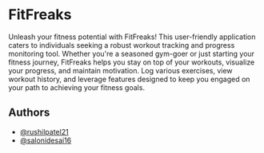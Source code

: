 
# FitFreaks

Unleash your fitness potential with FitFreaks! This user-friendly application caters to individuals seeking a robust workout tracking and progress monitoring tool. Whether you're a seasoned gym-goer or just starting your fitness journey, FitFreaks helps you stay on top of your workouts, visualize your progress, and maintain motivation. Log various exercises, view workout history, and leverage features designed to keep you engaged on your path to achieving your fitness goals.



## Authors

- [@rushilpatel21 ](https://github.com/rushilpatel21)
- [@salonidesai16](https://github.com/salonidesai16)


